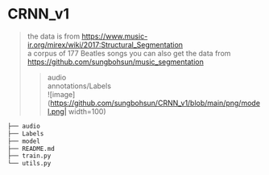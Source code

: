 # CRNN_v1

> the data is from https://www.music-ir.org/mirex/wiki/2017:Structural_Segmentation  
> a corpus of 177 Beatles songs
> you can also get the data from https://github.com/sungbohsun/music_segmentation
>> audio  
>> annotations/Labels  
![image](https://github.com/sungbohsun/CRNN_v1/blob/main/png/model.png| width=100)
```bash
├── audio
├── Labels
├── model
├── README.md
├── train.py
└── utils.py
```
